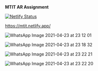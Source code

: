 **MTIT AR Assignment**


[![Netlify Status](https://api.netlify.com/api/v1/badges/195f1509-cfad-447d-a627-74fbb143593a/deploy-status)](https://app.netlify.com/sites/mtit/deploys)


https://mtit.netlify.app/

![WhatsApp Image 2021-04-23 at 23 12 01](https://user-images.githubusercontent.com/41939687/115913371-251e8300-a48e-11eb-84bc-1cb9787e1264.jpeg)

![WhatsApp Image 2021-04-23 at 23 18 32](https://user-images.githubusercontent.com/41939687/115913448-3e273400-a48e-11eb-83cc-96d1ed9e80d8.jpeg)

![WhatsApp Image 2021-04-23 at 23 22 21](https://user-images.githubusercontent.com/41939687/115913517-5434f480-a48e-11eb-9a07-ba406e1b358b.jpeg)

![WhatsApp Image 2021-04-23 at 23 22 20](https://user-images.githubusercontent.com/41939687/115913545-5e56f300-a48e-11eb-8edf-fbf8284ace05.jpeg)


